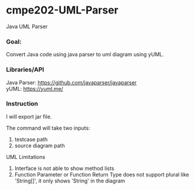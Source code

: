 # cmpe202-UML-Parser
Java UML Parser

### Goal:
Convert Java code using java parser to uml diagram using yUML.

### Libraries/API
Java Parser: https://github.com/javaparser/javaparser<br/>
yUML: https://yuml.me/

### Instruction
I will export jar file.

The command will take two inputs:
1. testcase path
2. source diagram path


UML Limitations
1. Interface is not able to show method lists
2. Function Parameter or Function Return Type does not support plural like 'String[]', it only shows 'String' in the diagram